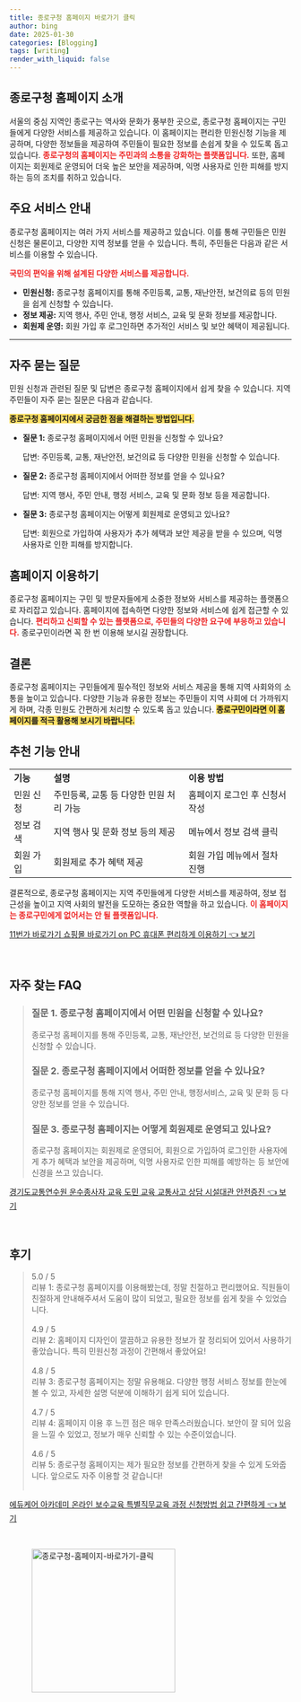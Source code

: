 ```yaml
---
title: 종로구청 홈페이지 바로가기 클릭
author: bing
date: 2025-01-30
categories: [Blogging]
tags: [writing]
render_with_liquid: false
---
```



<h2 id='종로구청 홈페이지 소개'>종로구청 홈페이지 소개</h2>

<p>서울의 중심 지역인 종로구는 역사와 문화가 풍부한 곳으로, 종로구청 홈페이지는 구민들에게 다양한 서비스를 제공하고 있습니다. 이 홈페이지는 편리한 민원신청 기능을 제공하며, 다양한 정보들을 제공하여 주민들이 필요한 정보를 손쉽게 찾을 수 있도록 돕고 있습니다. <b><span style="color: #ee2323;">종로구청의 홈페이지는 주민과의 소통을 강화하는 플랫폼입니다.</span></b> 또한, 홈페이지는 회원제로 운영되어 더욱 높은 보안을 제공하며, 익명 사용자로 인한 피해를 방지하는 등의 조치를 취하고 있습니다.</p>

<h2 id='주요 서비스 안내'>주요 서비스 안내</h2>

<p>종로구청 홈페이지는 여러 가지 서비스를 제공하고 있습니다. 이를 통해 구민들은 민원신청은 물론이고, 다양한 지역 정보를 얻을 수 있습니다. 특히, 주민들은 다음과 같은 서비스를 이용할 수 있습니다. </p>

<p><b><span style="color: #ee2323;">국민의 편익을 위해 설계된 다양한 서비스를 제공합니다.</span></b></p>

<ul>
    <li><b>민원신청:</b> 종로구청 홈페이지를 통해 주민등록, 교통, 재난안전, 보건의료 등의 민원을 쉽게 신청할 수 있습니다.</li>
    <li><b>정보 제공:</b> 지역 행사, 주민 안내, 행정 서비스, 교육 및 문화 정보를 제공합니다.</li>
    <li><b>회원제 운영:</b> 회원 가입 후 로그인하면 추가적인 서비스 및 보안 혜택이 제공됩니다.</li>
</ul>

<hr />

<h2 id='자주 묻는 질문'>자주 묻는 질문</h2>

<p>민원 신청과 관련된 질문 및 답변은 종로구청 홈페이지에서 쉽게 찾을 수 있습니다. 지역 주민들이 자주 묻는 질문은 다음과 같습니다.</p>

<p><b><span style="background-color: #ffe066;">종로구청 홈페이지에서 궁금한 점을 해결하는 방법입니다.</span></b></p>

<ul>
    <li><b>질문 1:</b> 종로구청 홈페이지에서 어떤 민원을 신청할 수 있나요? 
        <p>답변: 주민등록, 교통, 재난안전, 보건의료 등 다양한 민원을 신청할 수 있습니다.</p>
    </li>
    <li><b>질문 2:</b> 종로구청 홈페이지에서 어떠한 정보를 얻을 수 있나요? 
        <p>답변: 지역 행사, 주민 안내, 행정 서비스, 교육 및 문화 정보 등을 제공합니다.</p>
    </li>
    <li><b>질문 3:</b> 종로구청 홈페이지는 어떻게 회원제로 운영되고 있나요? 
        <p>답변: 회원으로 가입하여 사용자가 추가 헤택과 보안 제공을 받을 수 있으며, 익명 사용자로 인한 피해를 방지합니다.</p>
    </li>
</ul>

<h2 id='홈페이지 이용하기'>홈페이지 이용하기</h2>

<p>종로구청 홈페이지는 구민 및 방문자들에게 소중한 정보와 서비스를 제공하는 플랫폼으로 자리잡고 있습니다. 홈페이지에 접속하면 다양한 정보와 서비스에 쉽게 접근할 수 있습니다. <b><span style="color: #ee2323;">편리하고 신뢰할 수 있는 플랫폼으로, 주민들의 다양한 요구에 부응하고 있습니다.</span></b> 종로구민이라면 꼭 한 번 이용해 보시길 권장합니다.</p>

<h2 id='결론'>결론</h2>

<p>종로구청 홈페이지는 구민들에게 필수적인 정보와 서비스 제공을 통해 지역 사회와의 소통을 높이고 있습니다. 다양한 기능과 유용한 정보는 주민들이 지역 사회에 더 가까워지게 하며, 각종 민원도 간편하게 처리할 수 있도록 돕고 있습니다. <b><span style="background-color: #ffe066;">종로구민이라면 이 홈페이지를 적극 활용해 보시기 바랍니다.</span></b></p>

<h2 id='추천 기능 안내'>추천 기능 안내</h2>

<table>
    <tr>
        <td><b>기능</b></td>
        <td><b>설명</b></td>
        <td><b>이용 방법</b></td>
    </tr>
    <tr>
        <td>민원 신청</td>
        <td>주민등록, 교통 등 다양한 민원 처리 가능</td>
        <td>홈페이지 로그인 후 신청서 작성</td>
    </tr>
    <tr>
        <td>정보 검색</td>
        <td>지역 행사 및 문화 정보 등의 제공</td>
        <td>메뉴에서 정보 검색 클릭</td>
    </tr>
    <tr>
        <td>회원 가입</td>
        <td>회원제로 추가 혜택 제공</td>
        <td>회원 가입 메뉴에서 절차 진행</td>
    </tr>
</table>

<p>결론적으로, 종로구청 홈페이지는 지역 주민들에게 다양한 서비스를 제공하여, 정보 접근성을 높이고 지역 사회의 발전을 도모하는 중요한 역할을 하고 있습니다. <b><span style="color: #ee2323;">이 홈페이지는 종로구민에게 없어서는 안 될 플랫폼입니다.</span></b></p>


<p><a class="click-button" title="11번가 바로가기 쇼핑몰 바로가기 on PC 휴대폰 편리하게 이용하기" href="https://yellowplanner.github.io/posts/11%EB%B2%88%EA%B0%80-%EB%B0%94%EB%A1%9C%EA%B0%80%EA%B8%B0-%EC%87%BC%ED%95%91%EB%AA%B0-%EB%B0%94%EB%A1%9C%EA%B0%80%EA%B8%B0-on-PC-%ED%9C%B4%EB%8C%80%ED%8F%B0-%ED%8E%B8%EB%A6%AC%ED%95%98%EA%B2%8C-%EC%9D%B4%EC%9A%A9%ED%95%98%EA%B8%B0/" rel="dofollow">11번가 바로가기 쇼핑몰 바로가기 on PC 휴대폰 편리하게 이용하기 👈 보기</a></p><br>
<h2 id='자주_찾는_FAQ'>자주 찾는 FAQ</h2>
<div itemscope="" itemtype="https://schema.org/FAQPage"> 
<blockquote> 
<div itemscope="" itemprop="mainEntity" itemtype="https://schema.org/Question"> 
<h3 itemprop="name">질문 1. 종로구청 홈페이지에서 어떤 민원을 신청할 수 있나요?</h3> 
<div itemscope="" itemprop="acceptedAnswer" itemtype="https://schema.org/Answer"> 
<span itemprop="text"> 
<p>종로구청 홈페이지를 통해 주민등록, 교통, 재난안전, 보건의료 등 다양한 민원을 신청할 수 있습니다.</p> 
</span> 
</div> 
</div> 

<div itemscope="" itemprop="mainEntity" itemtype="https://schema.org/Question"> 
<h3 itemprop="name">질문 2. 종로구청 홈페이지에서 어떠한 정보를 얻을 수 있나요?</h3> 
<div itemscope="" itemprop="acceptedAnswer" itemtype="https://schema.org/Answer"> 
<span itemprop="text"> 
<p>종로구청 홈페이지를 통해 지역 행사, 주민 안내, 행정서비스, 교육 및 문화 등 다양한 정보를 얻을 수 있습니다.</p> 
</span> 
</div> 
</div> 

<div itemscope="" itemprop="mainEntity" itemtype="https://schema.org/Question"> 
<h3 itemprop="name">질문 3. 종로구청 홈페이지는 어떻게 회원제로 운영되고 있나요?</h3> 
<div itemscope="" itemprop="acceptedAnswer" itemtype="https://schema.org/Answer"> 
<span itemprop="text"> 
<p>종로구청 홈페이지는 회원제로 운영되어, 회원으로 가입하여 로그인한 사용자에게 추가 혜택과 보안을 제공하며, 익명 사용자로 인한 피해를 예방하는 등 보안에 신경을 쓰고 있습니다.</p> 
</span> 
</div> 
</div> 
</blockquote> 
</div>
<p><a class="click-button" title="경기도교통연수원 운수종사자 교육 도민 교육 교통사고 상담 시설대관 안전증진" href="https://yellowplanner.github.io/posts/%EA%B2%BD%EA%B8%B0%EB%8F%84%EA%B5%90%ED%86%B5%EC%97%B0%EC%88%98%EC%9B%90-%EC%9A%B4%EC%88%98%EC%A2%85%EC%82%AC%EC%9E%90-%EA%B5%90%EC%9C%A1-%EB%8F%84%EB%AF%BC-%EA%B5%90%EC%9C%A1-%EA%B5%90%ED%86%B5%EC%82%AC%EA%B3%A0-%EC%83%81%EB%8B%B4-%EC%8B%9C%EC%84%A4%EB%8C%80%EA%B4%80-%EC%95%88%EC%A0%84%EC%A6%9D%EC%A7%84/" rel="dofollow">경기도교통연수원 운수종사자 교육 도민 교육 교통사고 상담 시설대관 안전증진 👈 보기</a></p><br>
<h2 id='후기'>후기</h2>
<div itemscope itemtype="https://schema.org/Product">
  <blockquote>
  <div itemprop="review" itemscope itemtype="https://schema.org/Review">
      <div itemprop="reviewRating" itemscope itemtype="https://schema.org/Rating"> <span itemprop="ratingValue">5.0</span> / <span itemprop="bestRating">5</span> </div>
      <span itemprop="reviewBody">리뷰 1: 종로구청 홈페이지를 이용해봤는데, 정말 친절하고 편리했어요. 직원들이 친절하게 안내해주셔서 도움이 많이 되었고, 필요한 정보를 쉽게 찾을 수 있었습니다.</span>
  </div>
  <br>
  <div itemprop="review" itemscope itemtype="https://schema.org/Review">
      <div itemprop="reviewRating" itemscope itemtype="https://schema.org/Rating"> <span itemprop="ratingValue">4.9</span> / <span itemprop="bestRating">5</span> </div>
      <span itemprop="reviewBody">리뷰 2: 홈페이지 디자인이 깔끔하고 유용한 정보가 잘 정리되어 있어서 사용하기 좋았습니다. 특히 민원신청 과정이 간편해서 좋았어요!</span>
  </div>
  <br>
  <div itemprop="review" itemscope itemtype="https://schema.org/Review">
      <div itemprop="reviewRating" itemscope itemtype="https://schema.org/Rating"> <span itemprop="ratingValue">4.8</span> / <span itemprop="bestRating">5</span> </div>
      <span itemprop="reviewBody">리뷰 3: 종로구청 홈페이지는 정말 유용해요. 다양한 행정 서비스 정보를 한눈에 볼 수 있고, 자세한 설명 덕분에 이해하기 쉽게 되어 있습니다.</span>
  </div>
  <br>
  <div itemprop="review" itemscope itemtype="https://schema.org/Review">
      <div itemprop="reviewRating" itemscope itemtype="https://schema.org/Rating"> <span itemprop="ratingValue">4.7</span> / <span itemprop="bestRating">5</span> </div>
      <span itemprop="reviewBody">리뷰 4: 홈페이지 이용 후 느낀 점은 매우 만족스러웠습니다. 보안이 잘 되어 있음을 느낄 수 있었고, 정보가 매우 신뢰할 수 있는 수준이었습니다.</span>
  </div>
  <br>
  <div itemprop="review" itemscope itemtype="https://schema.org/Review">
      <div itemprop="reviewRating" itemscope itemtype="https://schema.org/Rating"> <span itemprop="ratingValue">4.6</span> / <span itemprop="bestRating">5</span> </div>
      <span itemprop="reviewBody">리뷰 5: 종로구청 홈페이지는 제가 필요한 정보를 간편하게 찾을 수 있게 도와줍니다. 앞으로도 자주 이용할 것 같습니다!</span>
  </div>
  <br>
  </blockquote>
</div>
<p><a class="click-button" title="에듀케어 아카데미 온라인 보수교육 특별직무교육 과정 신청방법 쉽고 간편하게" href="https://yellowplanner.github.io/posts/%EC%97%90%EB%93%80%EC%BC%80%EC%96%B4-%EC%95%84%EC%B9%B4%EB%8D%B0%EB%AF%B8-%EC%98%A8%EB%9D%BC%EC%9D%B8-%EB%B3%B4%EC%88%98%EA%B5%90%EC%9C%A1-%ED%8A%B9%EB%B3%84%EC%A7%81%EB%AC%B4%EA%B5%90%EC%9C%A1-%EA%B3%BC%EC%A0%95-%EC%8B%A0%EC%B2%AD%EB%B0%A9%EB%B2%95-%EC%89%BD%EA%B3%A0-%EA%B0%84%ED%8E%B8%ED%95%98%EA%B2%8C/" rel="dofollow">에듀케어 아카데미 온라인 보수교육 특별직무교육 과정 신청방법 쉽고 간편하게 👈 보기</a></p><br>
<figure class="image"><img src="https://yellowplanner.github.io/assets/img/thumbnail/종로구청-홈페이지-바로가기-클릭.webp" alt="종로구청-홈페이지-바로가기-클릭" width="256" height="256"></figure>